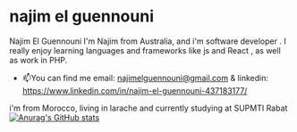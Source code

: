 #  najim el guennouni 
Najim El Guennouni
I'm Najim from Australia, and i'm software developer . I really enjoy learning languages and frameworks like js and React , as well as work in PHP. 
- 📫You can find me email: najimelguennouni@gmail.com & linkedin: https://www.linkedin.com/in/najim-el-guennouni-437183177/

i'm from Morocco, living in larache and currently studying at SUPMTI Rabat
[![Anurag's GitHub stats](https://github-readme-stats.vercel.app/api?username=Najim)](https://github.com/anuraghazra/github-readme-stats)


<!---
najim-el-guennouni/najim-el-guennouni is a ✨ special ✨ repository because its `README.md` (this file) appears on your GitHub profile.
You can click the Preview link to take a look at your changes.
--->

